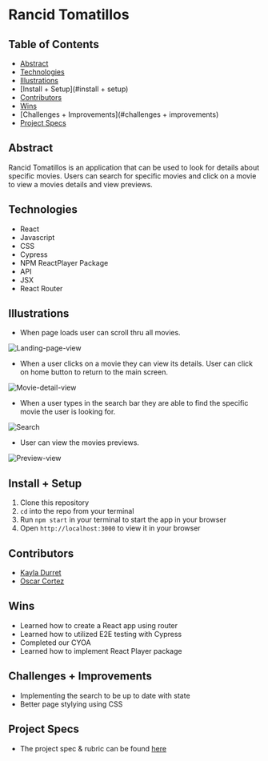 # Rancid Tomatillos


## Table of Contents
  - [Abstract](#abstract)
  - [Technologies](#technologies)
  - [Illustrations](#illustrations)
  - [Install + Setup](#install + setup)
  - [Contributors](#contributors)
  - [Wins](#wins)
  - [Challenges + Improvements](#challenges + improvements)
  - [Project Specs](#project-specs)

## Abstract
Rancid Tomatillos is an application that can be used to look for details about specific movies. 
Users can search for specific movies and click on a movie to view a movies details and view previews.
  

## Technologies
  - React
  - Javascript
  - CSS
  - Cypress
  - NPM ReactPlayer Package
  - API
  - JSX
  - React Router




## Illustrations

- When page loads user can scroll thru all movies.

![Landing-page-view](https://media.giphy.com/media/cu4sjt9hg9tXbeFARb/giphy.gif)

- When a user clicks on a movie they can view its details. User can click on home button to return to the main screen.

![Movie-detail-view](https://media.giphy.com/media/jEiuKtBwcBjUt4HD0d/giphy.gif)

- When a user types in the search bar they are able to find the specific movie the user is looking for.

![Search](https://media.giphy.com/media/MkMSB16rL5nqqm7LEH/giphy.gif)

- User can view the movies previews.

![Preview-view](https://media.giphy.com/media/3h0S7hYfmcxuE6DzGS/giphy.gif)

## Install + Setup
1. Clone this repository
2. `cd` into the repo from your terminal
3. Run `npm start` in your terminal to start the app in your browser
4. Open `http://localhost:3000` to view it in your browser
  



## Contributors
  - [Kayla Durret](https://github.com/krdurrett)
  - [Oscar Cortez](https://github.com/oacortez)

## Wins
- Learned how to create a React app using router 
- Learned how to utilized E2E testing with Cypress 
- Completed our CYOA
- Learned how to implement React Player package

## Challenges + Improvements
- Implementing the search to be up to date with state
- Better page stylying using CSS

## Project Specs
  - The project spec & rubric can be found [here](https://frontend.turing.edu/projects/module-3/rancid-tomatillos-v3.html)
